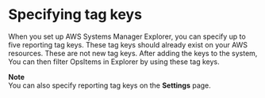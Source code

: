 # Specifying tag keys<a name="Explorer-setup-tag-keys"></a>

When you set up AWS Systems Manager Explorer, you can specify up to five reporting tag keys\. These tag keys should already exist on your AWS resources\. These are not new tag keys\. After adding the keys to the system, You can then filter OpsItems in Explorer by using these tag keys\.

**Note**  
You can also specify reporting tag keys on the **Settings** page\.